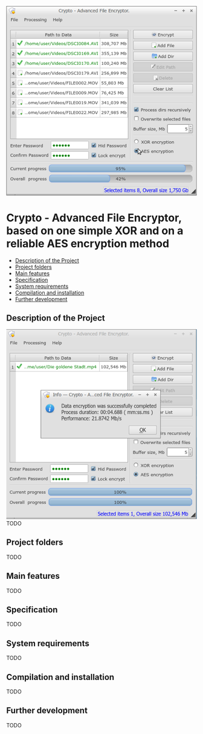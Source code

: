 ![PROJECT_PHOTO](https://github.com/SergejBre/crypto/blob/master/doc/images/program_screenshot.png)
# Crypto - Advanced File Encryptor, based on one simple XOR and on a reliable AES encryption method
* [Description of the Project](#chapter-0)
* [Project folders](#chapter-1)
* [Main features](#chapter-2)
* [Specification](#chapter-3)
* [System requirements](#chapter-4)
* [Compilation and installation](#chapter-5)
* [Further development](#chapter-6)

<a id="chapter-0"></a>
## Description of the Project
![SCHEME](https://github.com/SergejBre/crypto/blob/master/doc/images/program_screenshot2.png)
TODO

<a id="chapter-1"></a>
## Project folders
TODO

<a id="chapter-2"></a>
## Main features
TODO

<a id="chapter-3"></a>
## Specification
TODO

<a id="chapter-4"></a>
## System requirements
TODO

<a id="chapter-5"></a>
## Compilation and installation
TODO

<a id="chapter-6"></a>
## Further development
TODO

